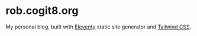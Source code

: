 # rob.cogit8.org

My personal blog, built with [Eleventy](https://github.com/11ty/eleventy) static site generator and [Tailwind CSS](https://tailwindcss.com/).
